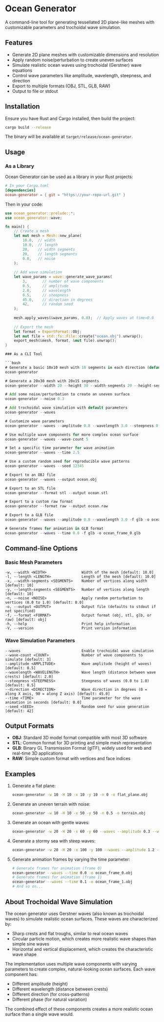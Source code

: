# Ocean Generator

A command-line tool for generating tessellated 2D plane-like meshes with customizable parameters and trochoidal wave simulation.

## Features

- Generate 2D plane meshes with customizable dimensions and resolution
- Apply random noise/perturbation to create uneven surfaces
- Simulate realistic ocean waves using trochoidal (Gerstner) wave equations
- Control wave parameters like amplitude, wavelength, steepness, and direction
- Export to multiple formats (OBJ, STL, GLB, RAW)
- Output to file or stdout

## Installation

Ensure you have Rust and Cargo installed, then build the project:

```bash
cargo build --release
```

The binary will be available at `target/release/ocean-generator`.

## Usage

### As a Library

Ocean Generator can be used as a library in your Rust projects:

```toml
# In your Cargo.toml
[dependencies]
ocean-generator = { git = "https://your-repo-url.git" }
```

Then in your code:

```rust
use ocean_generator::prelude::*;
use ocean_generator::wave;

fn main() {
    // Create a mesh
    let mut mesh = Mesh::new_plane(
        10.0,  // width
        10.0,  // length
        20,    // width segments
        20,    // length segments
        0.0,   // noise
    );
    
    // Add wave simulation
    let wave_params = wave::generate_wave_params(
        3,       // number of wave components
        0.5,     // amplitude
        2.0,     // wavelength
        0.5,     // steepness
        45.0,    // direction in degrees
        42,      // random seed
    );
    
    mesh.apply_waves(&wave_params, 0.0);  // Apply waves at time=0.0
    
    // Export the mesh
    let format = ExportFormat::Obj;
    let mut file = std::fs::File::create("ocean.obj").unwrap();
    export_mesh(&mesh, format, &mut file).unwrap();
}

### As a CLI Tool

```bash
# Generate a basic 10x10 mesh with 10 segments in each direction (default)
ocean-generator

# Generate a 20x30 mesh with 20x15 segments
ocean-generator --width 20 --height 30 --width-segments 20 --height-segments 15

# Add some noise/perturbation to create an uneven surface
ocean-generator --noise 0.3

# Add trochoidal wave simulation with default parameters
ocean-generator --waves

# Customize wave parameters
ocean-generator --waves --amplitude 0.8 --wavelength 3.0 --steepness 0.7 --direction 30.0

# Use multiple wave components for more complex ocean surface
ocean-generator --waves --wave-count 5

# Set a specific time parameter for wave animation
ocean-generator --waves --time 2.5

# Use a custom random seed for reproducible wave patterns
ocean-generator --waves --seed 12345

# Export to an OBJ file
ocean-generator --waves --output ocean.obj

# Export to an STL file
ocean-generator --format stl --output ocean.stl

# Export to a custom raw format
ocean-generator --format raw --output ocean.raw

# Export to a GLB file
ocean-generator --waves --amplitude 0.8 --wavelength 3.0 -f glb -o ocean_model.glb

# Generate frames for animation in GLB format
ocean-generator --waves --time 0.0 -f glb -o ocean_frame_0.glb
```

## Command-line Options

### Basic Mesh Parameters

```
-w, --width <WIDTH>                Width of the mesh [default: 10.0]
-l, --length <LENGTH>              Length of the mesh [default: 10.0]
-x, --width-segments <SEGMENTS>    Number of vertices along width [default: 10]
-y, --length-segments <SEGMENTS>   Number of vertices along length [default: 10]
-n, --noise <NOISE>                Apply random perturbation to vertices (0.0 to 1.0) [default: 0.0]
-o, --output <OUTPUT>              Output file (defaults to stdout if not specified)
-f, --format <FORMAT>              Output format (obj, stl, glb, or raw) [default: obj]
-h, --help                         Print help information
-V, --version                      Print version information
```

### Wave Simulation Parameters

```
--waves                            Enable trochoidal wave simulation
--wave-count <COUNT>               Number of wave components to simulate [default: 3]
--amplitude <AMPLITUDE>            Wave amplitude (height of waves) [default: 0.5]
--wavelength <WAVELENGTH>          Wave length (distance between wave crests) [default: 2.0]
--steepness <STEEPNESS>            Steepness of waves (0.0 to 1.0) [default: 0.5]
--direction <DIRECTION>            Wave direction in degrees (0 = along X axis, 90 = along Z axis) [default: 45.0]
--time <TIME>                      Time parameter for the wave animation in seconds [default: 0.0]
--seed <SEED>                      Random seed for wave generation [default: 42]
```

## Output Formats

- **OBJ**: Standard 3D model format compatible with most 3D software
- **STL**: Common format for 3D printing and simple mesh representation
- **GLB**: Binary GL Transmission Format (glTF), widely used for web and real-time 3D applications
- **RAW**: Simple custom format with vertices and face indices

## Examples

1. Generate a flat plane:
   ```bash
   ocean-generator -w 10 -H 10 -x 10 -y 10 -n 0 -o flat_plane.obj
   ```

2. Generate an uneven terrain with noise:
   ```bash
   ocean-generator -w 10 -H 10 -x 50 -y 50 -n 0.5 -o terrain.obj
   ```

3. Generate an ocean with gentle waves:
   ```bash
   ocean-generator -w 20 -H 20 -x 60 -y 60 --waves --amplitude 0.3 --wavelength 4.0 --steepness 0.4 -o gentle_ocean.obj
   ```

4. Generate a stormy sea with steep waves:
   ```bash
   ocean-generator -w 20 -H 20 -x 100 -y 100 --waves --amplitude 1.2 --wavelength 3.0 --steepness 0.8 --wave-count 5 -o stormy_sea.obj
   ```

5. Generate animation frames by varying the time parameter:
   ```bash
   # Generate frames for animation (frame 0)
   ocean-generator --waves --time 0.0 -o ocean_frame_0.obj
   # Generate frames for animation (frame 1)
   ocean-generator --waves --time 0.1 -o ocean_frame_1.obj
   # And so on...
   ```

## About Trochoidal Wave Simulation

The ocean generator uses Gerstner waves (also known as trochoidal waves) to simulate realistic ocean surfaces. These waves are characterized by:

- Sharp crests and flat troughs, similar to real ocean waves
- Circular particle motion, which creates more realistic wave shapes than simple sine waves
- Horizontal and vertical displacement, which creates the characteristic wave shape

The implementation uses multiple wave components with varying parameters to create complex, natural-looking ocean surfaces. Each wave component has:

- Different amplitude (height)
- Different wavelength (distance between crests)
- Different direction (for cross-patterns)
- Different phase (for natural variation)

The combined effect of these components creates a more realistic ocean surface than a single wave would.
